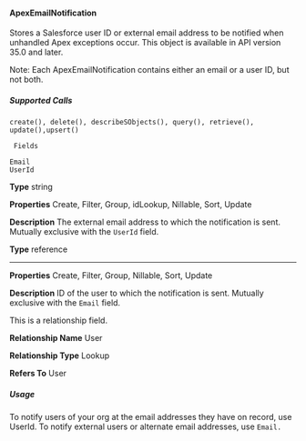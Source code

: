 #### ApexEmailNotification

Stores a Salesforce user ID or external email address to be notified when unhandled Apex exceptions occur. This object is available in
API version 35.0 and later.

Note: Each ApexEmailNotification contains either an email or a user ID, but not both.

##### Supported Calls
```
create(), delete(), describeSObjects(), query(), retrieve(), update(),upsert()

 Fields

```
```
Email
UserId

```

**Type**
string

**Properties**
Create, Filter, Group, idLookup, Nillable, Sort, Update

**Description**
The external email address to which the notification is sent. Mutually exclusive with the
`UserId` field.

**Type**
reference


-----

**Properties**
Create, Filter, Group, Nillable, Sort, Update

**Description**
ID of the user to which the notification is sent. Mutually exclusive with the `Email` field.

This is a relationship field.

**Relationship Name**
User

**Relationship Type**
Lookup

**Refers To**
User

##### Usage

To notify users of your org at the email addresses they have on record, use UserId. To notify external users or alternate email addresses,
use `Email.`
